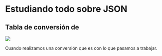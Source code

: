 # Estudiando todo sobre JSON


## Tabla de conversión de

<img  src="https://user-images.githubusercontent.com/69850751/177073872-8d596cdc-127b-41cd-8ba3-3cad212253b5.png"/>

Cuando realizamos una conversión que es con lo que pasamos a trabajar.